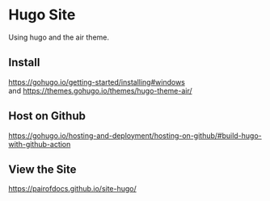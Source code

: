 # Hugo Site
Using hugo and the air theme.


## Install 
https://gohugo.io/getting-started/installing#windows  
and
https://themes.gohugo.io/themes/hugo-theme-air/


## Host on Github
https://gohugo.io/hosting-and-deployment/hosting-on-github/#build-hugo-with-github-action


## View the Site
https://pairofdocs.github.io/site-hugo/
